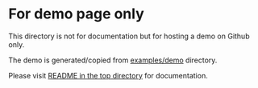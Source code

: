 # For demo page only

This directory is not for documentation but for hosting a demo on Github only.

The demo is generated/copied from [examples/demo](../examples/demo) directory.

Please visit [README in the top directory](../README.md) for documentation.
